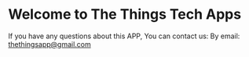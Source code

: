 # Welcome to The Things Tech Apps

If you have any questions about this APP, You can contact us:
By email: thethingsapp@gmail.com
